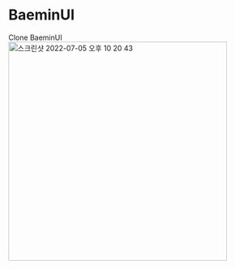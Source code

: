 # BaeminUI
Clone BaeminUI
<img width="431" alt="스크린샷 2022-07-05 오후 10 20 43" src="https://user-images.githubusercontent.com/87454813/177342665-d484c52c-1ed5-4473-b4e1-1eae71c9cfeb.png">
